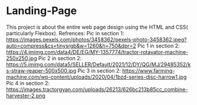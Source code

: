 # Landing-Page
This project is about the entire web page design using the HTML and CSS( particularly Flexbox).
Refrences:
Pic in section 1: https://images.pexels.com/photos/3458362/pexels-photo-3458362.jpeg?auto=compress&cs=tinysrgb&w=1260&h=750&dpr=2
Pic 1 in section 2: https://4.imimg.com/data4/DE/EG/MY-1357774/tractor-rotavator-machine-250x250.jpg
Pic 2 in section 2: https://5.imimg.com/data5/SELLER/Default/2021/12/DY/QG/MJ/29485352/ks-straw-reaper-500x500.jpg
Pic 3 in section 2: https://www.farming-machine.com/wp-content/uploads/2020/04/1bzd-series-disc-harrow1.jpg
Pic 4 in section 2: https://images.tractorgyan.com/uploads/26213/626bc213b85cc_combine-harvester-2.png
